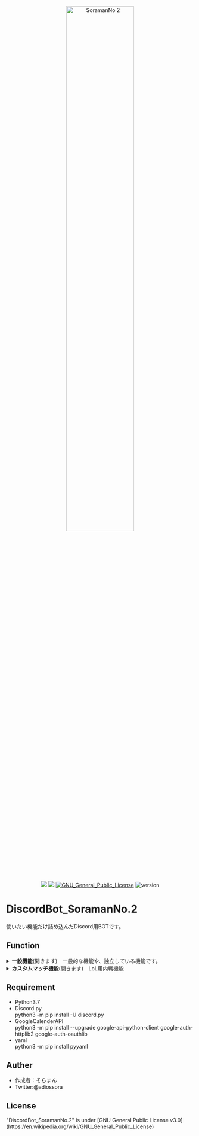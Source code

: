 <div align="center">
<img width="60%" src="https://user-images.githubusercontent.com/11624644/76447297-cfaf2000-640b-11ea-8809-88be559670a6.png" alt="SoramanNo 2"><br>
<img src="https://img.shields.io/badge/-Python-F9DC3E.svg?logo=python&style=flat">
<img src="https://img.shields.io/badge/-Discord-f0b686.svg?logo=discord&style=flat">
<a href="https://en.wikipedia.org/wiki/GNU_General_Public_License"><img src="http://img.shields.io/badge/license-GPL-blue.svg?style=flat" alt="GNU_General_Public_License"></a>
<img src="https://img.shields.io/badge/version-v0.9.0-ff7964.svg" alt="version">
</div>
<h1>DiscordBot_SoramanNo.2</h1>
使いたい機能だけ詰め込んだDiscord用BOTです。
<h2>Function</h2>
<details>
  <summary><b>一般機能</b>(開きます)　一般的な機能や、独立している機能です。</summary>
  <ul>
    <li><b>ping</b></li>「pong!」を返します
    <li><b>mention</b></li>送信者にメンションを送り返します
    <li><b>help</b></li>コマンドのヘルプを表示します。リアクションの矢印を押すことでページ遷移を可能にしています。  何もリアクションせず30秒経つとリアクションの受付を停止します。
    <li><b>role add</b></li>コマンドを入力したユーザーに役職を付与します。（そらまんランドでのみ機能します）
    <li><b>そらまん</b></li>「呼んだ？」を返します
  </ul>
</details>
<details>
  <summary><b>カスタムマッチ機能</b>(開きます)　LoL用内戦機能</summary>
  <br>
  LoLのカスタムマッチの時のチーム振り分けや、役職を振り分けることでチャットの盗み見防止、誤ったボイスチャットへの入出を防ぐことが出来ます。<br>
  <br>
  <h3>前提</h3>
    この機能は前提として以下のテキスト、ボイスチャンネル。役職を必要としています。<br>
    ユーザーが設定する機能は後日追加予定です。<br>
    役職をそれぞれのテキストチャンネルとボイスチャンネルに割り当てることで、トラブルを防ぎます。<br>
  <br>
  <table>
    <tr>
      <th>テキストチャンネル</th>
      <th>ボイスチャンネル</th>
      <th>役職</th>
    </tr>
    <tr>
      <th></th>
      <th>custom_general</th>
      <th></th>
    </tr>
    <tr>
      <th>custom-1</th>
      <th>Custom-1</th>
      <th>Custom-1</th>
    </tr>
    <tr>
      <th>custom-2</th>
      <th>Custom-2</th>
      <th>Custom-2</th>
    </tr>
  </table>
  <ul>
    <li><b>custom start</b></li>
    「custom_general」ボイスチャンネルに入室している10名を自動的に2チームに振り分けると同時に役職を付与します。
    10名以上の場合はランダムに10名選出されます。10名以下では利用できません。
    <details>
      <summary>プレビュー</summary>
      <img width="80%" src="https://user-images.githubusercontent.com/11624644/76347968-d1fd7580-634a-11ea-9e5a-a597298086ee.gif" alt="custom_start">
    </details>
    <li><b>custom suffle</b></li>
    振り分けられたチームを完全にシャッフルして再度2チームに振り分けます。
    <details>
      <summary>プレビュー</summary>
      <img width="80%" src="https://user-images.githubusercontent.com/11624644/76348957-7633ec00-634c-11ea-9a39-e7d1c59c2e93.gif" alt="custom_start">
    </details>
    <li><b>custom list</b></li>
    チーム関係なく10名全員のリストを表示します。
    <details>
      <summary>プレビュー</summary>
      <img width="80%" src="https://user-images.githubusercontent.com/11624644/76348417-81d2e300-634b-11ea-8dd2-0f0bf7dad1a6.gif" alt="custom_start">
    </details>
    <li><b>custom teamlist</b></li>
    チーム毎のメンバーリストを表示します。
    <details>
      <summary>プレビュー</summary>
      <img width="80%" src="https://user-images.githubusercontent.com/11624644/76348431-88f9f100-634b-11ea-8ed0-9cc662582943.gif" alt="custom_start">
    </details>
    <li><b>custom change [数字] [数字]</b></li>
    チームメンバーリスト等で表示された番号を指定することでチーム間のメンバー移動が出来ます。
    <details>
      <summary>プレビュー</summary>
      <img width="80%" src="https://user-images.githubusercontent.com/11624644/76408908-09166a00-63d1-11ea-9099-c6e9c43c51d4.gif" alt="custom_start">
    </details>
    <li><b>custom win [red or blue]</b></li>
    勝利したチームを指定することでチームメンバー全員に勝利数が1追加されます。
    <li><b>custom result</b></li>
    チーム振り分け機能が終了するまでに最多の勝利数を獲得したメンバーを表示します。
    <details>
      <summary>プレビュー</summary>
      <img width="80%" src="https://user-images.githubusercontent.com/11624644/76348957-7633ec00-634c-11ea-9a39-e7d1c59c2e93.gif" alt="custom_start">
    </details>
    <li><b>custom end</b></li>
    振り分け機能を終了します。メンバーに付けた役職の自動解除、専用テキストチャンネルのログリセット、戦績のリセットを行います。
    <details>
      <summary>プレビュー</summary>
      <img width="80%" src="https://user-images.githubusercontent.com/11624644/76348471-99aa6700-634b-11ea-83b1-16a93a4fd979.gif" alt="custom_start">
    </details>
  </ul>
</details>
<h2>Requirement</h2>
<ul>
  <li>Python3.7</li>
  <li>Discord.py</li>
  python3 -m pip install -U discord.py
  <li>GoogleCalenderAPI</li>
  python3 -m pip install --upgrade google-api-python-client google-auth-httplib2 google-auth-oauthlib
  <li>yaml</li>
  python3 -m pip install pyyaml
</ul>
<h2>Auther</h2>
<ul>
  <li>作成者：そらまん</li>
  <li>Twitter:@adiossora</li>
</ul>
<h2>License</h2>
"DiscordBot_SoramanNo.2" is under [GNU General Public License v3.0](https://en.wikipedia.org/wiki/GNU_General_Public_License)
